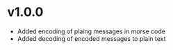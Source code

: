 # v1.0.0

* Added encoding of plaing messages in morse code
* Added decoding of encoded messages to plain text